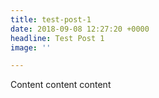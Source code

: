 ```yaml
---
title: test-post-1
date: 2018-09-08 12:27:20 +0000
headline: Test Post 1
image: ''

---
```

Content content content